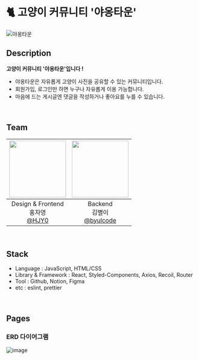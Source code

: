 # 🐈 고양이 커뮤니티 '야옹타운'
![야옹타운](https://github.com/My-Proud-Cat/frontend/assets/89441627/01595b6b-5ef3-4ff7-9b37-22705d47ce6c)

## Description
**고양이 커뮤니티 '야옹타운'입니다 !** <br>
- 야옹타운은 자유롭게 고양이 사진을 공유할 수 있는 커뮤니티입니다.
- 회원가입, 로그인만 하면 누구나 자유롭게 이용 가능합니다.
- 마음에 드는 게시글엔 댓글을 작성하거나 좋아요를 누를 수 있습니다.

<br>

## Team
|<img src="https://avatars.githubusercontent.com/u/89441627?v=4" width="150" height="150"/>|<img src="https://avatars.githubusercontent.com/u/77001047?v=4" width="150" height="150"/>|
|:-:|:-:|
|Design & Frontend<br/>홍자영<br/>[@HJY0](https://github.com/HJY0)|Backend<br/>김별이<br/>[@byulcode](https://github.com/byulcode)|

<br>

## Stack
- Language : JavaScript, HTML/CSS
- Library & Framework : React, Styled-Components, Axios, Recoil, Router
- Tool : Github, Notion, Figma
- etc : eslint, prettier

<br>

## Pages

### ERD 다이어그램

![image](https://github.com/My-Proud-Cat/backend/assets/77001047/6e41c09b-49e7-42d0-91de-c50abf3ac3b0)

